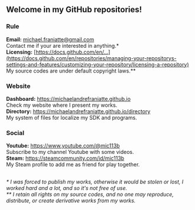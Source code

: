 ﻿## Welcome in my GitHub repositories!  
  
### Rule  
**Email:** michael.franiatte@gmail.com  
Contact me if your are interested in anything.\*  
**Licensing:** [https://docs.github.com/en/...](https://docs.github.com/en/repositories/managing-your-repositorys-settings-and-features/customizing-your-repository/licensing-a-repository)  
My source codes are under default copyright laws.\*\*  
  
### Website  
**Dashboard:** https://michaelandrefraniatte.github.io  
Check my website where I present my works.  
**Directory:** https://michaelandrefraniatte.github.io/directory  
My system of files for localize my SDK and programs.  
  
### Social  
**Youtube:** https://www.youtube.com/@mic113b  
Subscribe to my channel Youtube with some videos.  
**Steam:** https://steamcommunity.com/id/mic113b  
My Steam profile to add me as friend for play together.  
  
##  
*\* I was forced to publish my works, otherwise it would be stolen or lost, I worked hard and a lot, and so it's not free of use.*  
*\*\* I retain all rights on my source codes, and no one may reproduce, distribute, or create derivative works from my works.*  
